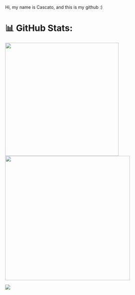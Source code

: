 Hi, my name is Cascato, and this is my github :)


# 📊 GitHub Stats:
<img src="https://github-readme-stats-wheat-two-53.vercel.app/api?username=Cascato&theme=coffe&hide_border=false&include_all_commits=false&count_private=false"  width="364px" />                    <img src="https://github-readme-streak-stats.herokuapp.com/?user=Cascato&theme=dracula&hide_border=false"  width="400px" />

![](https://github-readme-stats-wheat-two-53.vercel.app/api/top-langs/?username=Cascato&theme=dracula&hide_border=false&include_all_commits=false&count_private=false&layout=compact)
